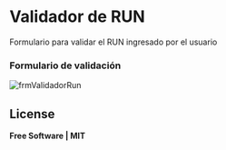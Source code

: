 # Validador de RUN

Formulario para validar el RUN ingresado por el usuario

### Formulario de validación

![frmValidadorRun](https://user-images.githubusercontent.com/51731637/205416824-6272a65e-69f9-4425-8127-e2d7dbf5db68.png)


## License

**Free Software | MIT**
